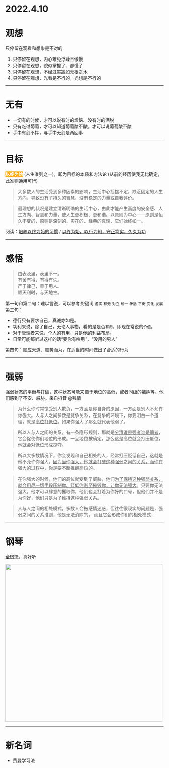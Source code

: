 # 2022.4.10

# 观想
只停留在观看和想象是不对的
1. 只停留在观想，内心难免浮躁且傲慢
2. 只停留在观想，貌似掌握了、都懂了
3. 只停留在观想，不经过实践如无根之木
4. 只停留在观想，光看是不行的，光想是不行的

---
# 无有
- 一切有的时候，才可以说有时的烦恼、没有时的洒脱
- 只有吃过葡萄，才可以知道葡萄酸不酸，才可以说葡萄酸不酸
- 手中有剑不挥，与手中无剑是两回事

---
# 目标
<span style="background-color:orange;color:white;font-weight:bold;">以终为始</span> (人生准则之一)，即为目标的本质和方法论 (从前的经历使我无比确定，此准则通用可行)

> 大多数人的生活受到多种因素的影响，生活中心摇摆不定，缺乏固定的人生方向，导致没有了持久的智慧，没有稳定的力量或自我评价。

> 最理想的状况是建立清晰明确的生活中心，由此才能产生高度的安全感、人生方向、智慧和力量，使人生更积极、更和谐。以原则为中心——原则是恒久不变的，原则是深刻的、实在的、经典的真理、它们始终如一。

阅读：[培养以终为始的习惯](https://www.wendangwang.com/doc/b9e960bed681037aa6316101/9)
/ [以终为始，以行为知，守正笃实，久久为功](https://www.163.com/dy/article/FTG0249N0530IE6O.html)

---
# 感悟
> 由表及里，表里不一。<br>
有舍有得，有得有失。<br>
严于律己，善于用人。<br>
顺天利时，与天地生。<br>

第一句和第二句：难以言说，可以参考关键词 `虚实` `有无` `对立` `统一` `矛盾` `平衡` `变化` `发展`  <br>
第三句：
- 德行只有要求自己，真诚亦如是。
- 功利来说，除了自己，无论人事物，看的是是否`有用`，即现在常说的`价值`。
- 对于管理者来说，个人的有用，只是他的利益布局。
- 日常可能都听过这样的话“要你有啥用”、“没用的男人”

第四句：顺应天道、顺势而为，在适当的时间做出了合适的行为

---
# 强弱
强弱状态的平衡与打破，这种状态可能来自于地位的高低，或者同级的嫉妒等，他们感到了不安、威胁。来自抖音 @残情

> 为什么你时常饱受别人欺负，一方面是你自身的原因，一方面是别人不允许你强大。人与人之间多数是竞争关系，在竞争的环境下，你要明白一个道理，就是<u>高位打低位</u>。如果你强大了那么就代表他弱了。

> 所以人与人之间的关系，有一条隐形规则，那就是<u>分清谁是强者谁是弱者</u>，它会促使你们地位的形成。一旦地位被确定，那么这是高位就会打压低位，他就会对低位形成掠夺。

> 所以大多数情况下，你会发现和自己相处的人，经常打压贬低自己，这就是他不允许你强大，<u>因为当你强大，他就会打破这种强弱之间的关系，而你在强大的过程中，你是要不断推翻高位的</u>。

> 在你强大的时候，他们的高位就受到了威胁，他们<u>为了保持这种强弱关系，就会用尽一切手段压制你、贬低你甚至摧毁你，让你无法强大</u>。只要你无法强大，他才可以肆意的攫取你，他们也会打着为你好的口号，但他们并不是为你好，他们只是为了维持这种强弱关系。

> 人与人之间的相处模式，多数人会被感情迷惑，但往往很现实的问题是，强弱之间的关系准则，他是无法消除的，
而且它会形成你们的相处模式...

---
# 钢琴
[全璟璟](https://by.sta.edu.cn/09/02/c489a2306/page.htm)，真好听

<img src="./diary/assets/quanjj.png" width="500" />

---
# 新名词
- 费曼学习法
